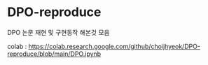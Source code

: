 # DPO-reproduce
DPO 논문 재현 및 구현동작 해본것 모음


colab : https://colab.research.google.com/github/choijhyeok/DPO-reproduce/blob/main/DPO.ipynb
